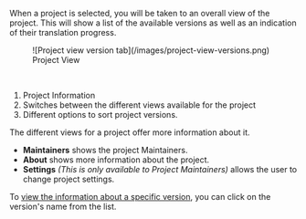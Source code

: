 When a project is selected, you will be taken to an overall view of the project. This will show a list of the available versions as well as an indication of their translation progress.
<figure>
![Project view version tab](/images/project-view-versions.png)
<figcaption>Project View</figcaption>
</figure>
<br>

1. Project Information
2. Switches between the different views available for the project
3. Different options to sort project versions.

The different views for a project offer more information about it.

- **Maintainers** shows the project Maintainers.
- **About** shows more information about the project.
- **Settings** _(This is only available to Project Maintainers)_ allows the user to change project settings.

To [view the information about a specific version](user-guide/versions/version-view), you can click on the version's name from the list.